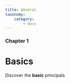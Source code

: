 ```yaml
---
title: Général
taxonomy:
    category:
        - docs
---
```


### Chapter 1

# Basics

Discover the **basic** principals
